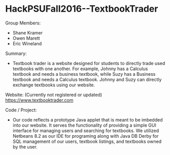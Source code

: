 # HackPSUFall2016--TextbookTrader
Group Members:
- Shane Kramer
- Owen Marett
- Eric Wineland

Summary:
- Textbook trader is a website designed for students to directly trade used textbooks with one another. For example, Johnny has a Calculus textbook and needs a business textbook, while Suzy has a Business textbook and needs a Calculus textbook. Johnny and Suzy can directly exchange textbooks using our website.

Website: (Currently not registered or updated)
https://www.textbooktrader.com

Code / Project:
- Our code reflects a prototype Java applet that is meant to be imbedded into our website. It serves the functionality of providing a simple GUI interface for managing users and searching for textbooks. We utilized Netbeans 8.2 as our IDE for programing along with Java DB Derby for SQL management of our users, textbook listings, and textbooks owned by the user.
